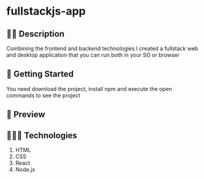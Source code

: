 # fullstackjs-app



## ✍🏻 Description

Combining the frontend and backend technologies I created a fullstack web and desktop application that you can run both in your SO or  browser 


## 🚀 Getting Started

You need download the project, install npm and execute the open commands to see the project

## 🎨 Preview

## 👩🏻‍💻 Technologies

1. HTML
2. CSS
3. React
4. Node.js
